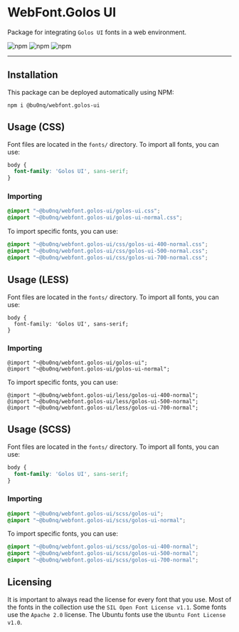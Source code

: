 # WebFont.Golos UI

Package for integrating `Golos UI` fonts in a web environment.

![npm](https://img.shields.io/npm/v/@bu0nq/webfont.golos-ui?style=for-the-badge)
![npm](https://img.shields.io/npm/dm/@bu0nq/webfont.golos-ui?style=for-the-badge)
![npm](https://img.shields.io/npm/dt/@bu0nq/webfont.golos-ui?style=for-the-badge)
___

## Installation

This package can be deployed automatically using NPM:

```
npm i @bu0nq/webfont.golos-ui
```

## Usage (CSS)

Font files are located in the `fonts/` directory. To import all fonts, you can use:

```css
body {
  font-family: 'Golos UI', sans-serif;
}
```

### Importing

```css
@import "~@bu0nq/webfont.golos-ui/golos-ui.css";
@import "~@bu0nq/webfont.golos-ui/golos-ui-normal.css";
```

To import specific fonts, you can use:

```css
@import "~@bu0nq/webfont.golos-ui/css/golos-ui-400-normal.css";
@import "~@bu0nq/webfont.golos-ui/css/golos-ui-500-normal.css";
@import "~@bu0nq/webfont.golos-ui/css/golos-ui-700-normal.css";
```

## Usage (LESS)

Font files are located in the `fonts/` directory. To import all fonts, you can use:

```less
body {
  font-family: 'Golos UI', sans-serif;
}
```

### Importing

```less
@import "~@bu0nq/webfont.golos-ui/golos-ui";
@import "~@bu0nq/webfont.golos-ui/golos-ui-normal";
```

To import specific fonts, you can use:

```less
@import "~@bu0nq/webfont.golos-ui/less/golos-ui-400-normal";
@import "~@bu0nq/webfont.golos-ui/less/golos-ui-500-normal";
@import "~@bu0nq/webfont.golos-ui/less/golos-ui-700-normal";
```

## Usage (SCSS)

Font files are located in the `fonts/` directory. To import all fonts, you can use:

```scss
body {
  font-family: 'Golos UI', sans-serif;
}
```

### Importing

```scss
@import "~@bu0nq/webfont.golos-ui/scss/golos-ui";
@import "~@bu0nq/webfont.golos-ui/scss/golos-ui-normal";
```

To import specific fonts, you can use:

```scss
@import "~@bu0nq/webfont.golos-ui/scss/golos-ui-400-normal";
@import "~@bu0nq/webfont.golos-ui/scss/golos-ui-500-normal";
@import "~@bu0nq/webfont.golos-ui/scss/golos-ui-700-normal";
```

## Licensing

It is important to always read the license for every font that you use. Most of the fonts in the collection use the `SIL
Open Font License v1.1`. Some fonts use the `Apache 2.0` license. The Ubuntu fonts use the `Ubuntu Font License v1.0`.
